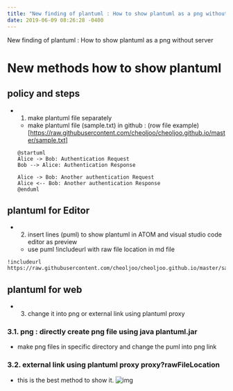 ```yaml
---
title: "New finding of plantuml : How to show plantuml as a png without server""
date: 2019-06-09 08:26:28 -0400
---
```


New finding of plantuml : How to show plantuml as a png without server

# New methods how to show plantuml 

## policy and steps
- 1. make plantuml file separately
    - make plantuml file (sample.txt)  in github : (row file example)[https://raw.githubusercontent.com/cheoljoo/cheoljoo.github.io/master/sample.txt]
    ```
    @startuml
    Alice -> Bob: Authentication Request
    Bob --> Alice: Authentication Response
    
    Alice -> Bob: Another authentication Request
    Alice <-- Bob: Another authentication Response
    @enduml
    ```

## plantuml for Editor
- 2. insert lines (puml) to show plantuml in ATOM and visual studio code editor as preview
    - use puml !includeurl with raw file location in md file
```puml
!includeurl https://raw.githubusercontent.com/cheoljoo/cheoljoo.github.io/master/sample.txt
```

## plantuml for web
- 3. change it into png or external link using plantuml proxy

### 3.1. png : directly create png file using java plantuml.jar
- make png files in specific directory and change the puml into png link

### 3.2. external link using plantuml proxy  proxy?rawFileLocation
- this is the best method to show it.
	![img](http://www.plantuml.com/plantuml/proxy?src=https://raw.githubusercontent.com/cheoljoo/cheoljoo.github.io/master/sample.txt)

